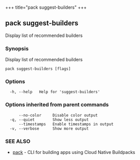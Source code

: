 +++
title="pack suggest-builders"
+++
## pack suggest-builders

Display list of recommended builders

### Synopsis

Display list of recommended builders

```
pack suggest-builders [flags]
```

### Options

```
  -h, --help   Help for 'suggest-builders'
```

### Options inherited from parent commands

```
      --no-color     Disable color output
  -q, --quiet        Show less output
      --timestamps   Enable timestamps in output
  -v, --verbose      Show more output
```

### SEE ALSO

* [pack](/docs/reference/pack/pack/)	 - CLI for building apps using Cloud Native Buildpacks

